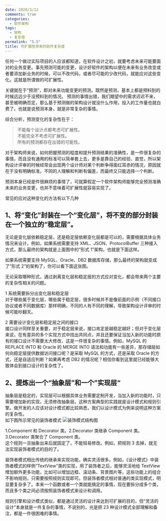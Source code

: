 ```yaml
---
date: 2020/3/12
comments: true
categories:
  - 软件架构
tags:
  - 架构
  - 复杂度
permalink: "5.5"
title: 可扩展性带来的软件复杂度
---
```


任何一个做过实际项目的人应该都知道，在软件设计之初，就要考虑未来可能要面对的业务变更。事先预测可能的变更，设计好软件的架构以便在未来有业务改变或者要添加新业务的时候，可以不改代码，或者尽可能的少改代码，就能应对这些变化。这就是所谓做的可扩展性。  

关键就在于“预测”，即对未来功能变更的预测。既然是预测，基本上都是预料到的时候远远少于没预料到的情况。
预测的事情出错，我们期望中的需求迟迟不来，甚至被明确否定，那么基于预测做的架构设计就没什么作用，投入的工作量也就白费了。也就是说预测本身，就是非常复杂的事情。  

综合分析，预测变化的复杂性在于：

>不能每个设计点都考虑可扩展性。  
不能完全不考虑可扩展性。  
所有的预测都存在出错的可能性。  

对于架构师来说，如何把握预测的程度和提升预测结果的准确性，是一件很复杂的事情，而且没有通用的标准可以简单套上去，更多是靠自己的经验、直觉，所以架构设计评审的时候经常会出现两个设计师对某个判断争得面红耳赤的情况，原因就在于没有明确标准，不同的人理解和判断有偏差，而最终又只能选择一个判断。

预测本身已经是件很麻烦的事情了，可就算假定一个软件架构师能够完全预测准确未来的业务变更，也并不意味着可扩展性就容易实现了。

常见的应对这种变化的方法有以下几种

## 1、将“变化”封装在一个“变化层”，将不变的部分封装在一个独立的“稳定层”。

无论是变化层依赖稳定层，还是稳定层依赖变化层都是可以的，需要根据具体业务情况来设计。例如，如果系统需要支持 XML、JSON、ProtocolBuffer 三种接入方式，那么最终的架构就是上面图中的“形式 1”架构，也就是下面这样。
[](https://static001.geekbang.org/resource/image/5a/af/5a562eea83641cb021712b5e522468af.png)

如果系统需要支持 MySQL、Oracle、DB2 数据库存储，那么最终的架构就变成了“形式 2”的架构了，你可以看下面这张图。

[](https://static001.geekbang.org/resource/image/ff/ac/ff74b3261aeb6f1a6ebd57f0b37a28ac.png)

无论采取哪种形式，通过剥离变化层和稳定层的方式应对变化，都会带来两个主要的复杂性相关的问题。

1 系统需要拆分出变化层和稳定层  
对于哪些属于变化层，哪些属于稳定层，很多时候并不是像前面的示例（不同接口协议或者不同数据库）那样明确，不同的人有不同的理解，导致架构设计评审的时候可能吵翻天。

2 需要设计变化层和稳定层之间的接口  
接口设计同样至关重要，对于稳定层来说，接口肯定是越稳定越好；但对于变化层来说，在有差异的多个实现方式中找出共同点，并且还要保证当加入新的功能时原有的接口设计不需要太大修改，这是一件很复杂的事情。例如，MySQL 的 REPLACE INTO 和 Oracle 的 MERGE INTO 语法和功能有一些差异，那存储层如何向稳定层提供数据访问接口呢？是采取 MySQL 的方式，还是采取 Oracle 的方式，还是自适应判断？如果再考虑 DB2 的情况呢？相信你看到这里就已经能够大致体会到接口设计的复杂性了。

## 2、提炼出一个“抽象层”和一个”实现层“

抽象层是稳定的，实现层可以根据具体业务需要定制开发，当加入新的功能时，只需要增加新的实现，无须修改抽象层。这种方案典型的实践就是设计模式和规则引擎。做开发的人应该对设计模式都比较熟悉，我们以设计模式为例来说明这种方案的复杂性。  
如下图所示常见的装饰者模式
![装饰模式结构图](https://i.loli.net/2020/03/17/phyDjn4ZT6HF2bq.png)

1.Component 和 Decorator 类。2.Decorator 类继承 Component 类。3.Decorator 类聚合了 Component 类。  
这个规则一旦抽象出来后就固定了，不能轻易修改。例如，把规则 3 去掉，就无法实现装饰者模式的目的了。  

装饰者模式相比传统的继承来实现功能，确实灵活很多。例如，《设计模式》中装饰者模式的样例“TextView”类的实现，用了装饰者之后，能够灵活地给 TextView 增加额外更多功能，比如可以增加边框、滚动条、背景图片等，这些功能上的组合不影响规则，只需要按照规则实现即可。但装饰者模式相对普通的类实现模式，明显要复杂多了。本来一个函数或者一个类就能搞定的事情，现在要拆分成多个类，而且多个类之间必须按照装饰者模式来设计和调用。

规则引擎和设计模式类似，都是通过灵活的设计来达到可扩展的目的，但“灵活的设计”本身就是一件复杂的事情，不说别的，光是把 23 种设计模式全部理解和备注，都是一件很困难的事情。